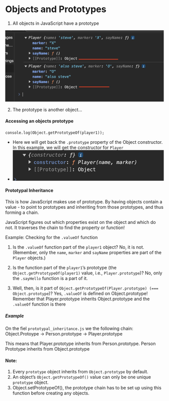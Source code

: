 # Objects and Prototypes

1. All objects in JavaScript have a prototype

![Al Objects have prototypes](./images/all_objects.png)

2. The prototype is another object…

#### Accessing an objects prototype

`console.log(Object.getPrototypeOf(player1));`

-   Here we will get back the `.prototype` property of the Object constructor. In this example, we will get the constructor for `Player`
-   ![Proto Object Constructor](./images/proto_object_constructor.png)

#### Prototypal Inheritance

This is how JavaScript makes use of prototype. By having objects contain a value - to point to prototypes and inheriting from those prototypes, and thus forming a chain.

JavaScript figures out which properties exist on the object and which do not. It traverses the chain to find the property or function!

Example: Checking for the `.valueOf` function

1. Is the `.valueOf` function part of the `player1` object? No, it is not. (Remember, only the `name`, `marker` and `sayName` properties are part of the `Player` objects.)

2. Is the function part of the `player1`’s prototype (the `Object.getPrototypeOf(player1)` value, i.e., `Player.prototype`)? No, only the `.sayHello` function is a part of it.
3. Well, then, is it part of `Object.getPrototypeOf(Player.prototype) (=== Object.prototype`)? Yes, `.valueOf` is defined on Object.prototype! Remember that Player.prototype inherits Object.prototype and the `.valueOf` function is there

##### Example

On the fiel `prototypal_inheritance.js` we the following chain:
Object.Protoype -> Person.prototype -> Player.prototype

This means that
Player.prototype inherits from Person.prototype. Person Prototype inherits from Object.prototype

#### Note:

1. Every `prototype` object inherits from `Object.prototype` by default.
2. An object’s `Object.getPrototypeOf()` value can only be one unique `prototype` object.
3. Object.setPrototypeOf(), the prototype chain has to be set up using this function before creating any objects.
